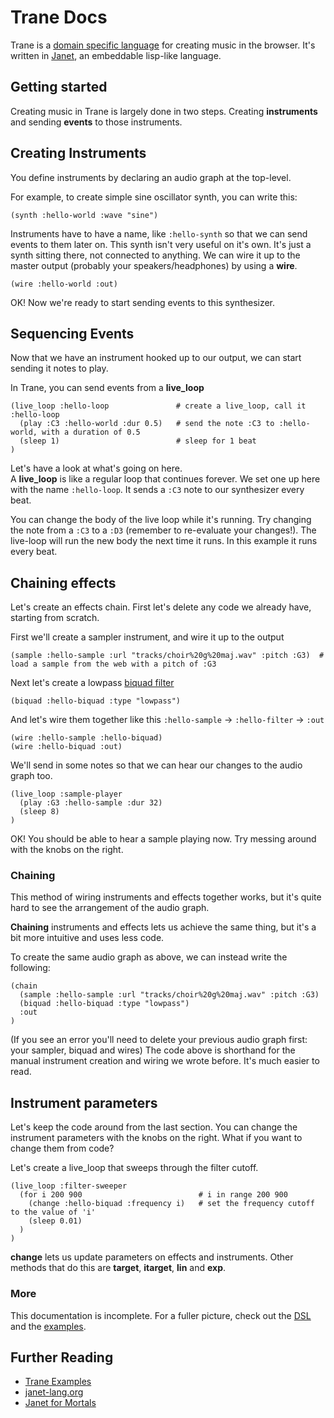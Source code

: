 # Trane Docs
Trane is a [domain specific language](https://en.wikipedia.org/wiki/Domain-specific_language) for creating music in the browser. It's written in [Janet](https://janet-lang.org/), an embeddable lisp-like language.


## Getting started
Creating music in Trane is largely done in two steps. Creating **instruments** and sending **events** to those instruments.

## Creating Instruments
You define instruments by declaring an audio graph at the top-level.

For example, to create simple sine oscillator synth, you can write this:
```
(synth :hello-world :wave "sine")
```
Instruments have to have a name, like `:hello-synth` so that we can send events to them later on.
This synth isn't very useful on it's own. It's just a synth sitting there, not connected to anything. 
We can wire it up to the master output (probably your speakers/headphones) by using a **wire**.

```
(wire :hello-world :out)
```

OK! Now we're ready to start sending events to this synthesizer. 

## Sequencing Events
Now that we have an instrument hooked up to our output, we can start sending it notes to play.

In Trane, you can send events from a **live_loop**

```
(live_loop :hello-loop               # create a live_loop, call it :hello-loop
  (play :C3 :hello-world :dur 0.5)   # send the note :C3 to :hello-world, with a duration of 0.5
  (sleep 1)                          # sleep for 1 beat
)
```

Let's have a look at what's going on here.  
A **live_loop** is like a regular loop that continues forever. We set one up here with the name `:hello-loop`.
It sends a `:C3` note to our synthesizer every beat.

You can change the body of the live loop while it's running.
Try changing the note from a `:C3` to a `:D3` (remember to re-evaluate your changes!). 
The live-loop will run the new body the next time it runs. In this example it runs every beat.

## Chaining effects

Let's create an effects chain. First let's delete any code we already have, starting from scratch.

First we'll create a sampler instrument, and wire it up to the output
```
(sample :hello-sample :url "tracks/choir%20g%20maj.wav" :pitch :G3)  # load a sample from the web with a pitch of :G3
```
Next let's create a lowpass [biquad filter](https://en.wikipedia.org/wiki/Digital_biquad_filter)


```
(biquad :hello-biquad :type "lowpass")
```

And let's wire them together like this `:hello-sample` -> `:hello-filter` -> `:out`
```
(wire :hello-sample :hello-biquad)
(wire :hello-biquad :out)
```

We'll send in some notes so that we can hear our changes to the audio graph too.
```
(live_loop :sample-player
  (play :G3 :hello-sample :dur 32)
  (sleep 8)
)
```

OK! You should be able to hear a sample playing now. Try messing around with the knobs on the right.


### Chaining
This method of wiring instruments and effects together works, but it's quite hard to see the arrangement of the audio graph.

**Chaining** instruments and effects lets us achieve the same thing, but it's a bit more intuitive and uses less code.

To create the same audio graph as above, we can instead write the following: 
```
(chain 
  (sample :hello-sample :url "tracks/choir%20g%20maj.wav" :pitch :G3)
  (biquad :hello-biquad :type "lowpass")
  :out
)
```
(If you see an error you'll need to delete your previous audio graph first: your sampler, biquad and wires)
The code above is shorthand for the manual instrument creation and wiring we wrote before.
It's much easier to read. 

## Instrument parameters
Let's keep the code around from the last section. You can change the instrument parameters with the knobs on the right. What if you want to change them from code?

Let's create a live_loop that sweeps through the filter cutoff. 

```
(live_loop :filter-sweeper 
  (for i 200 900                          # i in range 200 900
    (change :hello-biquad :frequency i)   # set the frequency cutoff to the value of 'i'
    (sleep 0.01)
  )
)
```

**change** lets us update parameters on effects and instruments.
Other methods that do this are **target**, **itarget**, **lin** and  **exp**.

### More
This documentation is incomplete. For a fuller picture, check out the [DSL](https://github.com/gwegash/trane/blob/master/src/dsl.janet) and the [examples](https://github.com/gwegash/tracks). 

## Further Reading
* [Trane Examples](https://github.com/gwegash/tracks)
* [janet-lang.org](https://janet-lang.org/)
* [Janet for Mortals](https://janet.guide/)
